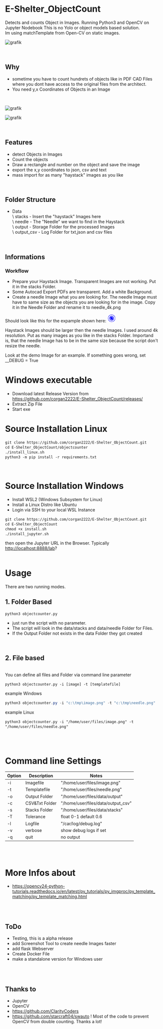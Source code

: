 # E-Shelter_ObjectCount

 Detects and counts Object in Images. Running Python3 and OpenCV on Jupyter Nodebook
 This is no Yolo or object models based solution.  
 Im using matchTemplate from Open-CV on static images.

 ![grafik](https://user-images.githubusercontent.com/12233951/139504264-8e635343-ed51-4efa-886c-429fc446c862.png)

<br>

## Why

- sometime you have to count hundrets of objects like in PDF CAD Files where you dont have access to the original files from the architect.
- You need y,x Coordinates of Objects in an Image

<br>

![grafik](https://user-images.githubusercontent.com/12233951/139503590-181669ac-5071-46e0-b2b8-8b23e4d56f2b.png)

![grafik](https://user-images.githubusercontent.com/12233951/139502750-384c77c2-411f-4e08-862a-5d3da3408d10.png)

<br>

## Features

- detect Objects in Images
- Count the objects
- Draw a rectangle and number on the object and save the image
- export the x,y coordinates to json, csv and text
- mass import for as many "haystack" images as you like

<br>

## Folder Structure

- Data<br>
   \  stacks         -   Insert the "haystack" Images here <br>
    \ needle         -   The "Needle" we want to find in the Haystack<br>
    \ output         -   Storage Folder for the processed Images<br>
    \ output_csv     -   Log Folder for txt,json and csv files<br>

<br>

## Informations

### Workflow

- Prepare your Haystack Image. Transparent Images are not working. Put it in the stacks Folder.
- Some Autocad Export PDFs are transparent. Add a white Background.
- Create a needle Image what you are looking for. The needle Image must have to same size as the objects you are looking for in the image. Copy it in the Needle Folder and rename it to needle_4k.png

Should look like this for the expample shown here:  ![grafik](https://github.com/corgan2222/E-Shelter_ObjectCount/blob/main/Jupyter/data/needle/needle_4k.png)

Haystack Images should be larger then the needle Images. I used around 4k resolution.
Put as many images as you like in the stacks Folder.
Importand is, that the needle Image has to be in the same size because the script don't resize the needle.

Look at the demo Image for an example.
If something goes wrong, set __DEBUG = True
<br>

# Windows executable

- Download latest Release Version from https://github.com/corgan2222/E-Shelter_ObjectCount/releases/ 
- Extract Zip File
- Start exe

# Source Installation Linux

```shell
git clone https://github.com/corgan2222/E-Shelter_ObjectCount.git
cd E-Shelter_ObjectCount/objectcounter
./install_linux.sh
python3 -m pip install -r requirements.txt 
```
<br>

# Source Installation Windows 

- Install WSL2 (Windows Subsystem for Linux)
- Install a Linux Distro like Ubuntu
- Login via SSH to your local WSL Instance

```shell
git clone https://github.com/corgan2222/E-Shelter_ObjectCount.git
cd E-Shelter_ObjectCount
chmod +x install.sh
./install_jupyter.sh

```

then open the Jupyter URL in the Browser. Typically <http://localhost:8888/lab>?
<br><br>

# Usage

There are two running modes.

## 1. Folder Based

```shell
python3 objectcounter.py
```

- just run the script with no parameter.
- The script will look in the data/stacks and data/needle Folder for Files.
- If the Output Folder not exists in the data Folder they got created

<br>

## 2. File based

<br>You can define all files and Folder via command line parameter

```shell
python3 objectcounter.py -i [image] -t [templatefile]
```

example Windows

```powershell
python3 objectcounter.py -i "c:\tmp\image.png" -t "c:\tmp\needle.png"
```

example Linux

```shell
python3 objectcounter.py -i "/home/user/files/image.png" -t "/home/user/files/needle.png"
```
<br>
<br>

# Command line Settings

| Option | Description | Notes |
| --- | ----------- | ---------- |
| -i | Imagefile | "/home/user/files/image.png"
| -t | Templatefile | "/home/user/files/needle.png"
| -o | Output Folder | "/home/user/files/data/output"
| -c | CSV&Txt Folder | "/home/user/files/data/output_csv"
| -s | Stacks Folder | "/home/user/files/data/stacks"
| -T | Tolerance | float 0-1 default 0.6
| -l | Logfile | "/car/log/debug.log"
| -v | verbose | show debug logs if set
| -q | quit | no output


<br>
<br>

# More Infos about

- <https://opencv24-python-tutorials.readthedocs.io/en/latest/py_tutorials/py_imgproc/py_template_matching/py_template_matching.html>

<br>
<br>

## ToDo

- Testing, this is a alpha release
- add Screenshot Tool to create needle Images faster
- add flask Webserver
- Create Docker File
- make a standalone version for Windows user

<br>
<br>

## Thanks to

- Jupyter
- OpenCV
- <https://github.com/ClarityCoders>
- <https://github.com/starcraft04/swauto> ! Most of the code to prevent OpenCV from double counting. Thanks a lot!
